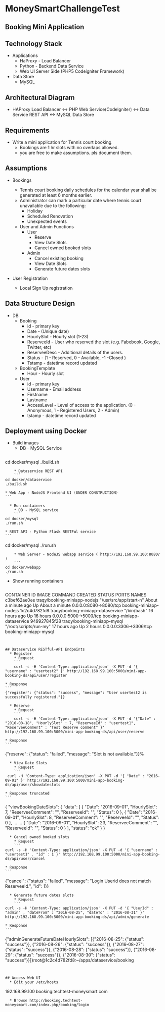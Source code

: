 # MoneySmartChallengeTest

## Booking Mini Application

## Technology Stack
  * Applications
    * HaProxy - Load Balancer
    * Python - Backend Data Service
    * Web UI Server Side (PHP5 Codeigniter Framework)
  * Data Store
    * MySQL

## Architectural Diagram
  * HAProxy Load Balancer <-> PHP Web Service(CodeIgniter) <-> Data Service REST API <-> MySQL Data Store

## Requirements
  * Write a mini application for Tennis court booking. 
    * Bookings are 1 hr slots with no overlaps allowed.
    * you are free to make assumptions. pls document them.

## Assumptions
  * Bookings
    * Tennis court booking daily schedules for the calendar year shall be generated at least 6 months earlier.
    * Administrator can mark a particular date where tennis court unavailable due to the following:
      * Holiday
      * Scheduled Renovation
      * Unexpected events
    * User and Admin Functions
      * User
        * Reserve
        * View Date Slots
        * Cancel owned booked slots
      * Admin
        * Cancel existing booking
        * View Date Slots
        * Generate future dates slots

  * User Registration
    * Local Sign Up registration

## Data Structure Design
  * DB
    * Booking
      * id - primary key
      * Date - (Unique date)
      * HourlySlot - Hourly slot (1-23)
      * ReserveeId - User who reserved the slot (e.g. Fabebook, Google, Twitter, etc)
      * ReserveeDesc - Additional details of the users.
      * Status - (1 - Reserved, 0 - Available, -1 -Closed )
      * Tstamp - datetime record updated
    * BookingTemplate
      * Hour - Hourly slot
    * User
      * id - primary key
      * Username - Email address
      * Firstname
      * Lastname
      * AccessLevel - Level of access to the application. (0 - Anonymous, 1 - Registered Users, 2 - Admin)
      * tstamp - datetime record updated


## Deployment using Docker
  * Build images
    * DB - MySQL Service
    ```
cd docker/mysql
./build.sh
```
    * Dataservice REST API
    ```
cd docker/dataservice
./build.sh
```
    * Web App - NodeJS Frontend UI (UNDER CONSTRUCTION)
    ```    
```
  * Run containers
    * DB - MySQL service
    ```
cd docker/mysql
./run.sh
```
    * REST API - Python Flask RESTFul service
    ```
cd docker/mysql
./run.sh
```
    * Web Server - NodeJS webapp service ( http://192.168.99.100:8080/ )
    ```
cd docker/webapp
./run.sh
```
  * Show running containers
    ```
CONTAINER ID        IMAGE                               COMMAND                  CREATED              STATUS              PORTS                    NAMES
c3bef62ae0ee        traqy/booking-miniapp-nodejs        "/usr/src/app/start-n"   About a minute ago   Up About a minute   0.0.0.0:8080->8080/tcp   booking-miniapp-nodejs
1c2c4d782fd8        traqy/booking-miniapp-dataservice   "/bin/bash"              16 hours ago         Up 16 hours         0.0.0.0:5000->5000/tcp   booking-miniapp-dataservice
949927845f28        traqy/booking-miniapp-mysql         "/root/scripts/run-my"   17 hours ago         Up 2 hours          0.0.0.0:3306->3306/tcp   booking-miniapp-mysql
```


## Dataservice RESTful-API Endpoints
  * Register
    * Request
    ```
    curl -s -H 'Content-Type: application/json' -X PUT -d '{ "username" : "usertest2" }' http://192.168.99.100:5000/mini-app-booking-ds/api/user/register
```
    * Response
    ```
    {"register": {"status": "success", "message": "User usertest2 is successfully registered."}}
```
  * Reserve
    * Request
    ```
    curl -s -H 'Content-Type: application/json' -X PUT -d '{"Date" : "2016-08-18", "HourlySlot" : 7, "ReserveeId" : "usertest1", "ReserveeComment" : "Test Reserve comment" }' http://192.168.99.100:5000/mini-app-booking-ds/api/user/reserve
```
    * Response
    ```
{"reserve": {"status": "failed", "message": "Slot is not available."}}%    
```    
  * View Date Slots
    * Request
    ```
 curl -H 'Content-Type: application/json' -X PUT -d '{ "Date" : "2016-09-01" }' http://192.168.99.100:5000/mini-app-booking-ds/api/user/showdateslots
```    
    * Response truncated
    ```
{
    "viewBookingDateSlots": {
        "data": [
            {
                "Date": "2016-09-01",
                "HourlySlot": 7,
                "ReserveeComment": "",
                "ReserveeId": "",
                "Status": 0
            },
            {
                "Date": "2016-09-01",
                "HourlySlot": 8,
                "ReserveeComment": "",
                "ReserveeId": "",
                "Status": 0
            },
...
...
            {
                "Date": "2016-09-01",
                "HourlySlot": 23,
                "ReserveeComment": "",
                "ReserveeId": "",
                "Status": 0
            }
        ],
        "status": "ok"
    }
}    
```
  * Cancel owned booked slots
    * Request
    ```
curl -s -H 'Content-Type: application/json' -X PUT -d '{ "username" : "usertest1" , "id" : 1 }' http://192.168.99.100:5000/mini-app-booking-ds/api/user/cancel    
```    
    * Response
    ```
{"cancel": {"status": "failed", "message": "Login Userid does not match ReserveeId.", "id": 1}}    
```
  * Generate future dates slots
    * Request
    ```
curl -s -H 'Content-Type: application/json' -X PUT -d '{ "UserId" : "admin" , "dateFrom" : "2016-08-25", "dateTo" : "2016-08-31" }' http://192.168.99.100:5000/mini-app-booking-ds/api/admin/generate
```
    * Response
    ```
{"adminGenerateFutureDateHourlySlots": [{"2016-08-25": {"status": "success"}}, {"2016-08-26": {"status": "success"}}, {"2016-08-27": {"status": "success"}}, {"2016-08-28": {"status": "success"}}, {"2016-08-29": {"status": "success"}}, {"2016-08-30": {"status": "success"}}]}root@1c2c4d782fd8:~/apps/dataservice/booking
```


## Access Web UI
  * Edit your /etc/hosts
  ```
  192.168.99.100 booking.techtest-moneysmart.com
```
  * Browse http://booking.techtest-moneysmart.com/index.php/booking/login


